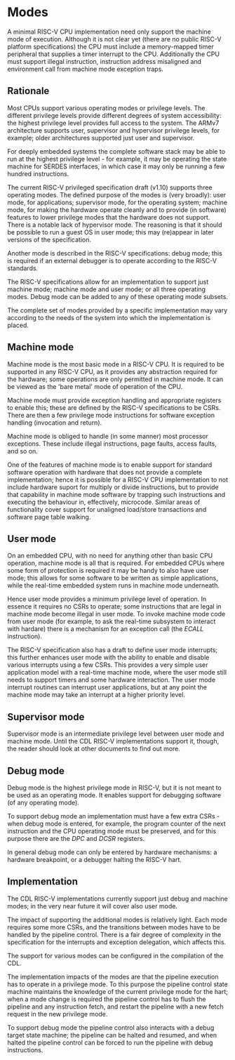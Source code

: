 # Modes

A minimal RISC-V CPU implementation need only support the machine mode
of execution. Although it is not clear yet (there are no public
RISC-V platform specifications) the CPU must include a memory-mapped
timer peripheral that supplies a timer interrupt to the CPU.
Additionally the CPU must support illegal instruction, instruction
address misaligned and environment call from machine mode exception
traps.

## Rationale

Most CPUs support various operating modes or privilege levels. The
different privilege levels provide different degrees of system
accessibility: the highest privilege level provides full access to the
system. The ARMv7 architecture supports user, supervisor and
hypervisor privilege levels, for example; older architectures
supported just user and supervisor.

For deeply embedded systems the complete software stack may be able
to run at the highest privilege level - for example, it may be
operating the state machine for SERDES interfaces, in which case it
may only be running a few hundred instructions.

The current RISC-V privileged specification draft (v1.10) supports
three operating modes. The defined purpose of the modes is (very
broadly): user mode, for applications; supervisor mode, for the
operating system; machine mode, for making the hardware operate
cleanly and to provide (in software) features to lower privilege modes
that the hardware does not support. There is a notable lack of
hypervisor mode. The reasoning is that it should be possible to run a
guest OS in user mode; this may (re)appear in later versions of the
specification.

Another mode is described in the RISC-V specifications: debug mode;
this is required if an external debugger is to operate according to
the RISC-V standards.

The RISC-V specifications allow for an implementation to support just
machine mode; machine mode and user mode; or all three operating
modes. Debug mode can be added to any of these operating mode subsets.

The complete set of modes provided by a specific implementation
may vary according to the needs of the system into which the
implementation is placed.

## Machine mode

Machine mode is the most basic mode in a RISC-V CPU. It is required to
be supported in any RISC-V CPU, as it provides any abstraction
required for the hardware; some operations are only permitted in
machine mode. It can be viewed as the 'bare metal' mode of operation
of the CPU.

Machine mode must provide exception handling and appropriate registers
to enable this; these are defined by the RISC-V specifications to be
CSRs. There are then a few privilege mode instructions for software
exception handling (invocation and return).

Machine mode is obliged to handle (in some manner) most processor
exceptions. These include illegal instructions, page faults, access
faults, and so on.

One of the features of machine mode is to enable support for standard
software operation with hardware that does not provide a complete
implementation; hence it is possible for a RISC-V CPU implementation
to not include hardware suport for multiply or divide instructions,
but to provide that capability in machine mode software by trapping
such instructions and executing the behaviour in, effectively,
microcode. Similar areas of functionality cover support for unaligned
load/store transactions and software page table walking.

## User mode

On an embedded CPU, with no need for anything other than basic CPU
operation, machine mode is all that is required. For embedded CPUs
where some form of protection is required it may be handy to also have
user mode; this allows for some software to be written as simple
applications, while the real-time embedded system runs in machine mode
underneath.

Hence user mode provides a minimum privilege level of operation. In
essence it requires no CSRs to operate; some instructions that are
legal in machine mode become illegal in user mode. To invoke machine
mode code from user mode (for example, to ask the real-time subsystem
to interact with hardare) there is a mechanism for an exception call
(the *ECALL* instruction).

The RISC-V specification also has a draft to define user mode
interrupts; this further enhances user mode with the ability to enable
and disable various interrupts using a few CSRs. This provides a very
simple user application model with a real-time machine mode, where the
user mode still needs to support timers and some hardware
interaction. The user mode interrupt routines can interrupt user
applications, but at any point the machine mode may take an interrupt
at a higher priority level.

## Supervisor mode

Supervisor mode is an intermediate privilege level between user mode
and machine mode. Until the CDL RISC-V implementations support it,
though, the reader should look at other documents to find out more.

## Debug mode

Debug mode is the highest privilege mode in RISC-V, but it is not
meant to be used as an operating mode. It enables support for
debugging software (of any operating mode).

To support debug mode an implementation must have a few extra CSRs -
when debug mode is entered, for example, the program counter of the
next instruction and the CPU operating mode must be preserved, and for
this purpose there are the *DPC* and *DCSR* registers.

In general debug mode can only be entered by hardware mechanisms: a
hardware breakpoint, or a debugger halting the RISC-V hart.

## Implementation

The CDL RISC-V implementations currently support just debug and machine modes; in
the very near future it will cover also user mode.

The impact of supporting the additional modes is relatively
light. Each mode requires some more CSRs, and the transitions between
modes have to be handled by the pipeline control. There is a fair
degree of complexity in the specification for the interrupts and
exception delegation, which affects this.

The support for various modes can be configured in the compilation of
the CDL.

The implementation impacts of the modes are that the pipeline
execution has to operate in a privilege mode. To this purpose the
pipeline control state machine maintains the knowledge of the current
privilege mode for the hart; when a mode change is required the
pipeline control has to flush the pipeline and any instruction fetch,
and restart the pipeline with a new fetch request in the new privilege
mode.

To support debug mode the pipeline control also interacts with a debug
target state machine; the pipeline can be halted and resumed, and when
halted the pipeline control can be forced to run the pipeline with
debug instructions.


